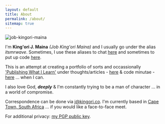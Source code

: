 ```yaml
---
layout: default
title: About
permalink: /about/
sitemap: true
---
```


![job-kingori-maina](http://static.kingori.co/images/cover-image@2x.jpg "Job King'ori Maina")

I'm **King'ori J. Maina** _(Job King'ori Maina)_ and I usually go under the
alias _itsmrwave_. Sometimes, I use these aliases to chat [here][twitter] and
sometimes to put up code [here][github].

This is an attempt at creating a portfolio of sorts and occassionally
['Publishing What I Learn'][1] under thoughts/articles -
[here][articles_archive] & code minutae - [here][minutae_archive] ... when I
can.

I also love God, _**deeply**_ & I'm constantly trying to be a man of character
... in a world of compromise.

Correspondence can be done via [j@kingori.co][email]. I'm currently based in
[Cape Town, South Africa][4] ... if you would like a face-to-face meet.

For additional privacy: [my PGP public key][6].

[twitter]: {{site.author.twitter_url}}
[github]: {{site.author.github_url}}
[googleplus]: {{site.author.googleplus_url}}
[articles_archive]: /articles/archive/
[minutae_archive]: /minutae/archive/
[email]: mailto:j@kingori.co?Subject=Hey%20There
[1]: /articles/2013/06/publish-what-you-learn/
[2]: /articles/2013/09/riding-lions/
[3]: https://www.google.co.ke/maps/preview#!q=nairobi%2C+kenya
[4]: http://goo.gl/zUs5dg
[5]: /research/
[6]: http://static.kingori.co/files/pgp_key/6E1D9B22_public.asc
